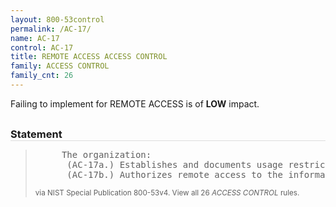 ```yaml
---
layout: 800-53control
permalink: /AC-17/
name: AC-17
control: AC-17
title: REMOTE ACCESS ACCESS CONTROL
family: ACCESS CONTROL
family_cnt: 26
---
```

<p class="text-info">Failing to implement for REMOTE ACCESS is of <b>LOW</b> impact.</p>

<h3 style="border-bottom:1px solid #ddd;margin:30px 0 8px 0;">Statement</h3>
<blockquote>
<pre>     The organization: 
      (AC-17a.) Establishes and documents usage restrictions, configuration/connection requirements, and implementation guidance for each type of remote access allowed; and 
      (AC-17b.) Authorizes remote access to the information system prior to allowing such connections. 
</pre>
<p><small>via NIST Special Publication 800-53v4. View all 26 <i>ACCESS CONTROL</i> rules. <a href="/cce/ssg/group/$Group_id"><span class="glyphicon glyphicon-link"></span></a> </small></p>
</blockquote>

